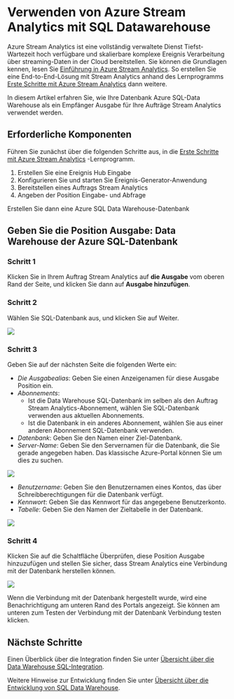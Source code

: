 <properties
   pageTitle="Verwenden von Azure Stream Analytics mit SQL Datawarehouse | Microsoft Azure"
   description="Tipps zur Verwendung von Azure Stream Analytics mit Azure SQL-Data Warehouse für die Entwicklung von Lösungen."
   services="sql-data-warehouse"
   documentationCenter="NA"
   authors="kevinvngo"
   manager="barbkess"
   editor=""/>

<tags
   ms.service="sql-data-warehouse"
   ms.devlang="NA"
   ms.topic="article"
   ms.tgt_pltfrm="NA"
   ms.workload="data-services"
   ms.date="08/16/2016"
   ms.author="kevin;barbkess;sonyama"/>

# <a name="use-azure-stream-analytics-with-sql-data-warehouse"></a>Verwenden von Azure Stream Analytics mit SQL Datawarehouse

Azure Stream Analytics ist eine vollständig verwaltete Dienst Tiefst-Wartezeit hoch verfügbare und skalierbare komplexe Ereignis Verarbeitung über streaming-Daten in der Cloud bereitstellen. Sie können die Grundlagen kennen, lesen Sie [Einführung in Azure Stream Analytics][]. So erstellen Sie eine End-to-End-Lösung mit Stream Analytics anhand des Lernprogramms [Erste Schritte mit Azure Stream Analytics][] dann weitere.

In diesem Artikel erfahren Sie, wie Ihre Datenbank Azure SQL-Data Warehouse als ein Empfänger Ausgabe für Ihre Aufträge Stream Analytics verwendet werden.

## <a name="prerequisites"></a>Erforderliche Komponenten

Führen Sie zunächst über die folgenden Schritte aus, in die [Erste Schritte mit Azure Stream Analytics][] -Lernprogramm.  

1. Erstellen Sie eine Ereignis Hub Eingabe
2. Konfigurieren Sie und starten Sie Ereignis-Generator-Anwendung
3. Bereitstellen eines Auftrags Stream Analytics
4. Angeben der Position Eingabe- und Abfrage

Erstellen Sie dann eine Azure SQL Data Warehouse-Datenbank

## <a name="specify-job-output-azure-sql-data-warehouse-database"></a>Geben Sie die Position Ausgabe: Data Warehouse der Azure SQL-Datenbank

### <a name="step-1"></a>Schritt 1

Klicken Sie in Ihrem Auftrag Stream Analytics auf **die Ausgabe** vom oberen Rand der Seite, und klicken Sie dann auf **Ausgabe hinzufügen**.

### <a name="step-2"></a>Schritt 2

Wählen Sie SQL-Datenbank aus, und klicken Sie auf Weiter.

![][add-output]

### <a name="step-3"></a>Schritt 3
Geben Sie auf der nächsten Seite die folgenden Werte ein:

- *Die Ausgabealias*: Geben Sie einen Anzeigenamen für diese Ausgabe Position ein.
- *Abonnements*:
    - Ist die Data Warehouse SQL-Datenbank im selben als den Auftrag Stream Analytics-Abonnement, wählen Sie SQL-Datenbank verwenden aus aktuellen Abonnements.
    - Ist die Datenbank in ein anderes Abonnement, wählen Sie aus einer anderen Abonnement SQL-Datenbank verwenden.
- *Datenbank*: Geben Sie den Namen einer Ziel-Datenbank.
- *Server-Name*: Geben Sie den Servernamen für die Datenbank, die Sie gerade angegeben haben. Das klassische Azure-Portal können Sie um dies zu suchen.

![][server-name]

- *Benutzername*: Geben Sie den Benutzernamen eines Kontos, das über Schreibberechtigungen für die Datenbank verfügt.
- *Kennwort*: Geben Sie das Kennwort für das angegebene Benutzerkonto.
- *Tabelle*: Geben Sie den Namen der Zieltabelle in der Datenbank.

![][add-database]

### <a name="step-4"></a>Schritt 4

Klicken Sie auf die Schaltfläche Überprüfen, diese Position Ausgabe hinzuzufügen und stellen Sie sicher, dass Stream Analytics eine Verbindung mit der Datenbank herstellen können.

![][test-connection]

Wenn die Verbindung mit der Datenbank hergestellt wurde, wird eine Benachrichtigung am unteren Rand des Portals angezeigt. Sie können am unteren zum Testen der Verbindung mit der Datenbank Verbindung testen klicken.

## <a name="next-steps"></a>Nächste Schritte

Einen Überblick über die Integration finden Sie unter [Übersicht über die Data Warehouse SQL-Integration][].

Weitere Hinweise zur Entwicklung finden Sie unter [Übersicht über die Entwicklung von SQL Data Warehouse][].

<!--Image references-->

[add-output]: ./media/sql-data-warehouse-integrate-azure-stream-analytics/add-output.png
[server-name]: ./media/sql-data-warehouse-integrate-azure-stream-analytics/dw-server-name.png
[add-database]: ./media/sql-data-warehouse-integrate-azure-stream-analytics/add-database.png
[test-connection]: ./media/sql-data-warehouse-integrate-azure-stream-analytics/test-connection.png

<!--Article references-->

[Einführung in Azure Stream Analytics]: ../stream-analytics/stream-analytics-introduction.md
[Erste Schritte mit Azure Stream Analytics]: ../stream-analytics/stream-analytics-get-started.md
[Übersicht über die Entwicklung von SQL Data Warehouse]:  ./sql-data-warehouse-overview-develop.md
[Übersicht über die Data Warehouse SQL-integration]:  ./sql-data-warehouse-overview-integrate.md

<!--MSDN references-->

<!--Other Web references-->
[Azure Stream Analytics documentation]: http://azure.microsoft.com/documentation/services/stream-analytics/
